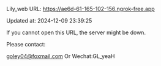 Lily_web URL: https://ae6d-61-165-102-156.ngrok-free.app

Updated at: 2024-12-09 23:39:25

If you cannot open this URL, the server might be down.

Please contact: 

goley04@foxmail.com Or Wechat:GL_yeaH